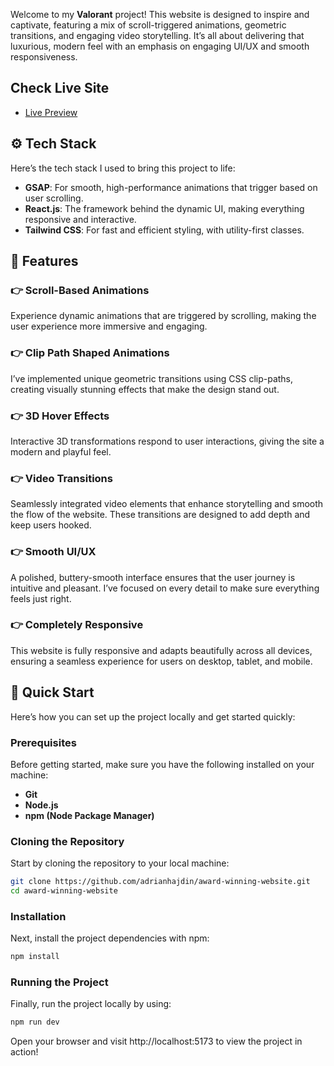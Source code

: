 Welcome to my **Valorant** project! This website is designed to inspire and captivate, featuring a mix of scroll-triggered animations, geometric transitions, and engaging video storytelling. It’s all about delivering that luxurious, modern feel with an emphasis on engaging UI/UX and smooth responsiveness.

## Check Live Site
 
 - [Live Preview](https://valorant-brown.vercel.app/)

## ⚙️ Tech Stack

Here’s the tech stack I used to bring this project to life:

- **GSAP**: For smooth, high-performance animations that trigger based on user scrolling.
- **React.js**: The framework behind the dynamic UI, making everything responsive and interactive.
- **Tailwind CSS**: For fast and efficient styling, with utility-first classes.

## 🔋 Features

### 👉 Scroll-Based Animations
Experience dynamic animations that are triggered by scrolling, making the user experience more immersive and engaging.

### 👉 Clip Path Shaped Animations
I’ve implemented unique geometric transitions using CSS clip-paths, creating visually stunning effects that make the design stand out.

### 👉 3D Hover Effects
Interactive 3D transformations respond to user interactions, giving the site a modern and playful feel.

### 👉 Video Transitions
Seamlessly integrated video elements that enhance storytelling and smooth the flow of the website. These transitions are designed to add depth and keep users hooked.

### 👉 Smooth UI/UX
A polished, buttery-smooth interface ensures that the user journey is intuitive and pleasant. I’ve focused on every detail to make sure everything feels just right.

### 👉 Completely Responsive
This website is fully responsive and adapts beautifully across all devices, ensuring a seamless experience for users on desktop, tablet, and mobile.

## 🤸 Quick Start

Here’s how you can set up the project locally and get started quickly:

### Prerequisites

Before getting started, make sure you have the following installed on your machine:

- **Git**
- **Node.js**
- **npm (Node Package Manager)**

### Cloning the Repository

Start by cloning the repository to your local machine:

```bash
git clone https://github.com/adrianhajdin/award-winning-website.git
cd award-winning-website
```

### Installation

Next, install the project dependencies with npm:

```bash
npm install
```

### Running the Project

Finally, run the project locally by using:

```bash
npm run dev
```

Open your browser and visit http://localhost:5173 to view the project in action!
